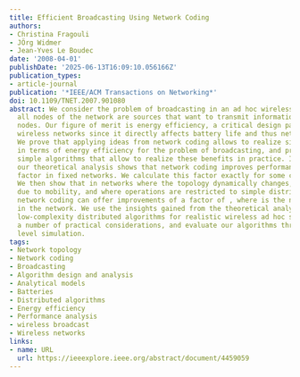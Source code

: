 ```yaml
---
title: Efficient Broadcasting Using Network Coding
authors:
- Christina Fragouli
- JÖrg Widmer
- Jean-Yves Le Boudec
date: '2008-04-01'
publishDate: '2025-06-13T16:09:10.056166Z'
publication_types:
- article-journal
publication: '*IEEE/ACM Transactions on Networking*'
doi: 10.1109/TNET.2007.901080
abstract: We consider the problem of broadcasting in an ad hoc wireless network, where
  all nodes of the network are sources that want to transmit information to all other
  nodes. Our figure of merit is energy efficiency, a critical design parameter for
  wireless networks since it directly affects battery life and thus network lifetime.
  We prove that applying ideas from network coding allows to realize significant benefits
  in terms of energy efficiency for the problem of broadcasting, and propose very
  simple algorithms that allow to realize these benefits in practice. In particular,
  our theoretical analysis shows that network coding improves performance by a constant
  factor in fixed networks. We calculate this factor exactly for some canonical configurations.
  We then show that in networks where the topology dynamically changes, for example
  due to mobility, and where operations are restricted to simple distributed algorithms,
  network coding can offer improvements of a factor of , where is the number of nodes
  in the network. We use the insights gained from the theoretical analysis to propose
  low-complexity distributed algorithms for realistic wireless ad hoc scenarios, discuss
  a number of practical considerations, and evaluate our algorithms through packet
  level simulation.
tags:
- Network topology
- Network coding
- Broadcasting
- Algorithm design and analysis
- Analytical models
- Batteries
- Distributed algorithms
- Energy efficiency
- Performance analysis
- wireless broadcast
- Wireless networks
links:
- name: URL
  url: https://ieeexplore.ieee.org/abstract/document/4459059
---
```

